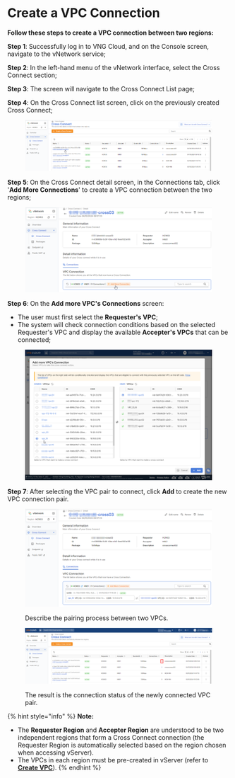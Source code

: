 # Create a VPC Connection

**Follow these steps to create a VPC connection between two regions:**

**Step 1**: Successfully log in to VNG Cloud, and on the Console screen, navigate to the vNetwork service;

**Step 2**: In the left-hand menu of the vNetwork interface, select the Cross Connect section;

**Step 3**: The screen will navigate to the Cross Connect List page;

**Step 4**: On the Cross Connect list screen, click on the previously created Cross Connect;

<figure><img src="../../.gitbook/assets/image (294).png" alt=""><figcaption></figcaption></figure>

**Step 5**: On the Cross Connect detail screen, in the Connections tab, click '**Add More Connections**' to create a VPC connection between the two regions;

<figure><img src="../../.gitbook/assets/image (295).png" alt=""><figcaption></figcaption></figure>

**Step 6**: On the **Add more VPC's Connections** screen:

* The user must first select the **Requester's VPC**;
* The system will check connection conditions based on the selected Requester's VPC and display the available **Accepter's VPCs** that can be connected;

<figure><img src="../../.gitbook/assets/image (296).png" alt=""><figcaption></figcaption></figure>

**Step 7**: After selecting the VPC pair to connect, click **Add** to create the new VPC connection pair.

<figure><img src="../../.gitbook/assets/image (297).png" alt=""><figcaption><p>Describe the pairing process between two VPCs.</p></figcaption></figure>

<figure><img src="../../.gitbook/assets/image (298).png" alt=""><figcaption><p>The result is the connection status of the newly connected VPC pair.</p></figcaption></figure>

{% hint style="info" %}
**Note:**

* The **Requester Region** and **Accepter Region** are understood to be two independent regions that form a Cross Connect connection (the Requester Region is automatically selected based on the region chosen when accessing vServer).
* The VPCs in each region must be pre-created in vServer (refer to [**Create VPC**](../../vserver/compute-hcm03-1a/vpc/virtual-private-cloud-vpc.md)).
{% endhint %}
